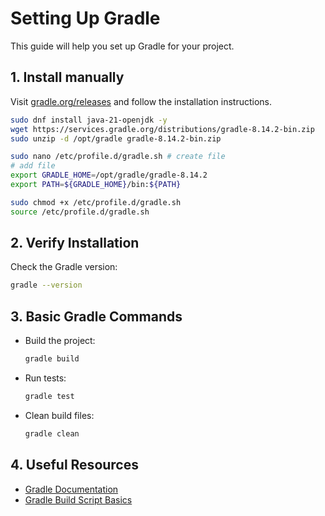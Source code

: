 # Setting Up Gradle

This guide will help you set up Gradle for your project.

## 1. Install manually
Visit [gradle.org/releases](https://gradle.org/releases/) and follow the installation instructions.
```sh
sudo dnf install java-21-openjdk -y
wget https://services.gradle.org/distributions/gradle-8.14.2-bin.zip
sudo unzip -d /opt/gradle gradle-8.14.2-bin.zip

sudo nano /etc/profile.d/gradle.sh # create file
# add file
export GRADLE_HOME=/opt/gradle/gradle-8.14.2 
export PATH=${GRADLE_HOME}/bin:${PATH}

sudo chmod +x /etc/profile.d/gradle.sh
source /etc/profile.d/gradle.sh
```
## 2. Verify Installation

Check the Gradle version:
```sh
gradle --version
```

## 3. Basic Gradle Commands

- Build the project:  
  ```sh
  gradle build
  ```
- Run tests:  
  ```sh
  gradle test
  ```
- Clean build files:  
  ```sh
  gradle clean
  ```

## 4. Useful Resources

- [Gradle Documentation](https://docs.gradle.org/)
- [Gradle Build Script Basics](https://docs.gradle.org/current/userguide/tutorial_java_projects.html)
